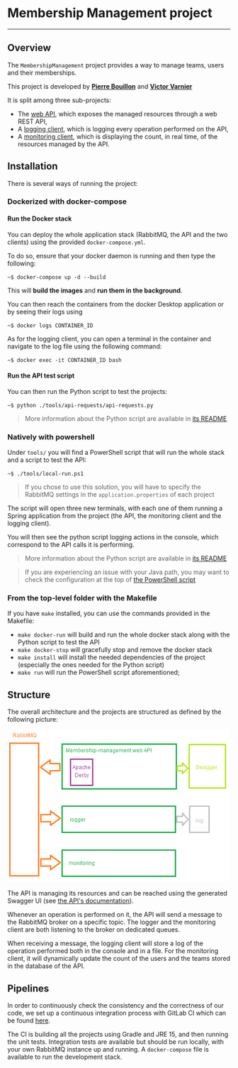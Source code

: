# Membership Management project

---

## Overview

The `MembershipManagement` project provides a way to manage teams, users and
their memberships.

This project is developed by **[Pierre Bouillon](https://www.linkedin.com/in/pierre-bouillon/)**
and **[Victor Varnier](https://www.linkedin.com/in/victor-varnier/)**

It is split among three sub-projects:

- The [web API](./membership-management), which exposes the managed resources
  through a web REST API,
- A [logging client](./rabbitmq-clients/logger), which is logging every
  operation performed on the API,
- A [monitoring client](./rabbitmq-clients/monitoring), which is displaying the
  count, in real time, of the resources managed by the API.

## Installation

There is several ways of running the project:

### Dockerized with docker-compose

#### Run the Docker stack

You can deploy the whole application stack (RabbitMQ, the API and the two
clients) using the provided `docker-compose.yml`.

To do so, ensure that your docker daemon is running and then type the following:

```console
~$ docker-compose up -d --build
```

This will **build the images** and **run them in the background**.

You can then reach the containers from the docker Desktop application or by
seeing their logs using

```console
~$ docker logs CONTAINER_ID
```

As for the logging client, you can open a terminal in the container and navigate
to the log file using the following command:

```console
~$ docker exec -it CONTAINER_ID bash
```

#### Run the API test script

You can then run the Python script to test the projects:

```console
~$ python ./tools/api-requests/api-requests.py
```

> More information about the Python script are available in
> [its README](./tools/api-requests)

### Natively with powershell

Under `tools/` you will find a PowerShell script that will run the whole stack
and a script to test the API:

```console
~$ ./tools/local-run.ps1
```

> If you chose to use this solution, you will have to specify the RabbitMQ
> settings in the `application.properties` of each project

The script will open three new terminals, with each one of them running a
Spring application from the project (the API, the monitoring client and the
logging client).

You will then see the python script logging actions in the console, which
correspond to the API calls it is performing.

> More information about the Python script are available in
> [its README](./tools/api-requests)

> If you are experiencing an issue with your Java path, you may want
> to check the configuration at the top of
> [the PowerShell script](./tools/local-run.ps1)

### From the top-level folder with the Makefile

If you have `make` installed, you can use the commands provided in the Makefile:

- `make docker-run` will build and run the whole docker stack along with the
  Python script to test the API
- `make docker-stop` will gracefully stop and remove the docker stack
- `make install` will install the needed dependencies of the project  
  (especially the ones needed for the Python script)
- `make run` will run the PowerShell script aforementioned;

## Structure

The overall architecture and the projects are structured as defined by the
following picture:

![Structure](./docs/images/overview.png)

The API is managing its resources and can be reached using the generated Swagger
UI (see [the API's documentation](./membership-management/README.md)).

Whenever an operation is performed on it, the API will send a message to the
RabbitMQ broker on a specific topic. The logger and the monitoring client are
both listening to the broker on dedicated queues.

When receiving a message, the logging client will store a log of the operation
performed both in the console and in a file. For the monitoring client, it will
dynamically update the count of the users and the teams stored in the database
of the API.

## Pipelines

In order to continuously check the consistency and the correctness of our code,
we set up a continuous integration process with GitLab CI which can be found
[here](https://gitlab.telecomnancy.univ-lorraine.fr/sdisapp2021/membership-management/-/pipelines).

The CI is building all the projects using Gradle and JRE 15, and then running
the unit tests. Integration tests are available but should be run locally, with
your own RabbitMQ instance up and running. A `docker-compose` file is available
to run the development stack.
